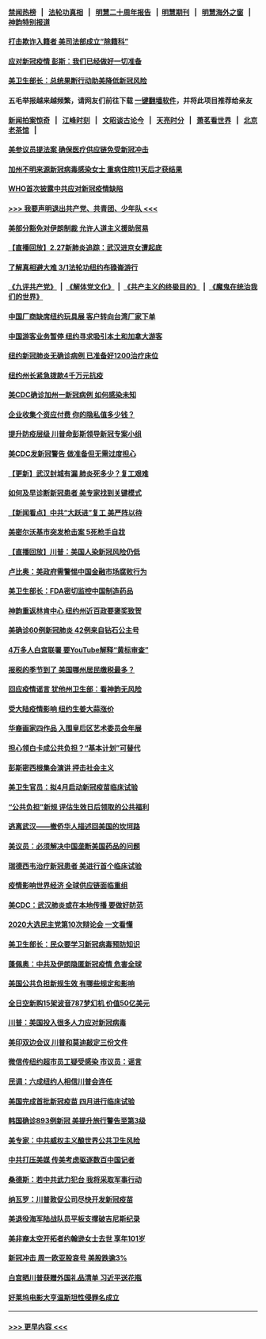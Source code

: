 #### [禁闻热榜](热点新闻.md?=0)  &nbsp;&nbsp;|&nbsp;&nbsp; [法轮功真相](https://github.com/gfw-breaker/truth/blob/master/README.md?=0) &nbsp;&nbsp;|&nbsp;&nbsp; [明慧二十周年报告](https://github.com/gfw-breaker/mh-reports/blob/master/README.md?=0) &nbsp;&nbsp;|&nbsp;&nbsp;[明慧期刊](https://github.com/gfw-breaker/mh-qikan) &nbsp;&nbsp;|&nbsp;&nbsp; [明慧海外之窗](https://github.com/gfw-breaker/mh-news/blob/master/README.md?=0) &nbsp;&nbsp;|&nbsp;&nbsp; [神韵特别报道](https://github.com/gfw-breaker/mh-news/blob/master/shenyun.md?=0)
#### [打击欺诈入籍者 美司法部成立“除籍科”](../pages/nsc412/n11901364.md?t=02280631) 
#### [应对新冠疫情 彭斯：我们已经做好一切准备](../pages/nsc412/n11901268.md?t=02280631) 
#### [美卫生部长：总统果断行动助美降低新冠风险](../pages/nsc412/n11900906.md?t=02280631) 
#### 五毛举报越来越频繁，请网友们前往下载 [一键翻墙软件](https://github.com/gfw-breaker/ssr-accounts)，并将此项目推荐给亲友
#### [新闻拍案惊奇](https://github.com/gfw-breaker/banned-news/blob/master/pages/link4.md) &nbsp;&nbsp;|&nbsp;&nbsp; [江峰时刻](https://github.com/gfw-breaker/banned-news/blob/master/pages/link4.md) &nbsp;&nbsp;|&nbsp;&nbsp; [文昭谈古论今](https://github.com/gfw-breaker/banned-news/blob/master/pages/link4.md) &nbsp;&nbsp;|&nbsp;&nbsp; [天亮时分](https://github.com/gfw-breaker/banned-news/blob/master/pages/link4.md) &nbsp;&nbsp;|&nbsp;&nbsp; [萧茗看世界](https://github.com/gfw-breaker/banned-news/blob/master/pages/link4.md) &nbsp;&nbsp;|&nbsp;&nbsp; [北京老茶馆](https://github.com/gfw-breaker/banned-news/blob/master/pages/link4.md) &nbsp;&nbsp;|&nbsp;&nbsp; 
#### [美参议员提法案 确保医疗供应链免受新冠冲击](../pages/nsc412/n11901144.md?t=02280631) 
#### [加州不明来源新冠病毒感染女士 重病住院11天后才获结果](../pages/nsc412/n11901246.md?t=02280631) 
#### [WHO首次披露中共应对新冠疫情缺陷](../pages/nsc412/n11900978.md?t=02280631) 
#### [>>> 我要声明退出共产党、共青团、少年队 <<<](https://github.com/begood0513/goodnews/blob/master/quit/letter.md) 
#### [美部分豁免对伊朗制裁 允许人道主义援助贸易](../pages/nsc412/n11900859.md?t=02280631) 
#### [【直播回放】2.27新肺炎追踪：武汉进京女遭起底](../pages/nsc412/n11900415.md?t=02280631) 
#### [了解真相避大难  3/1法轮功纽约布碌崙游行](../pages/nsc412/n11899501.md?t=02280631) 
#### [《九评共产党》](https://github.com/begood0513/9ping.md/blob/master/README.md) &nbsp;|&nbsp; [《解体党文化》](../../../../jtdwh.md/blob/master/README.md)  &nbsp;|&nbsp; [《共产主义的终极目的》](../../../../gczydzjmd.md/blob/master/README.md) &nbsp;|&nbsp; [《魔鬼在统治我们的世界》](../../../../mgztzwmdsj.md/blob/master/README.md) 
#### [中国厂商缺席纽约玩具展  客户转向台湾厂家下单](../pages/nsc412/n11899505.md?t=02280631) 
#### [中国游客业务暂停  纽约寻求吸引本土和加拿大游客](../pages/nsc412/n11899492.md?t=02280631) 
#### [纽约新冠肺炎无确诊病例  已准备好1200治疗床位](../pages/nsc412/n11899474.md?t=02280631) 
#### [纽约州长紧急拨款4千万元抗疫](../pages/nsc412/n11899477.md?t=02280631) 
#### [美CDC确诊加州一新冠病例 如何感染未知](../pages/nsc412/n11899165.md?t=02280631) 
#### [企业收集个资应付费 你的隐私值多少钱？](../pages/nsc412/n11898097.md?t=02280631) 
#### [提升防疫层级 川普命彭斯领导新冠专案小组](../pages/nsc412/n11898934.md?t=02280631) 
#### [美CDC发新冠警告 做准备但无需过度担心](../pages/nsc412/n11898923.md?t=02280631) 
#### [【更新】武汉封城有漏 肺炎死多少？复工艰难](../pages/nsc412/n11890652.md?t=02280631) 
#### [如何及早诊断新冠患者 美专家找到关键模式](../pages/nsc412/n11898626.md?t=02280631) 
#### [【新闻看点】中共“大跃进”复工 美严阵以待](../pages/nsc412/n11898221.md?t=02280631) 
#### [美密尔沃基市突发枪击案 5死枪手自戕](../pages/nsc412/n11898687.md?t=02280631) 
#### [【直播回放】川普：美国人染新冠风险仍低](../pages/nsc412/n11898088.md?t=02280631) 
#### [卢比奥：美政府需警惕中国金融市场腐败行为](../pages/nsc412/n11898327.md?t=02280631) 
#### [美卫生部长：FDA密切监控中国制造药品](../pages/nsc412/n11898231.md?t=02280631) 
#### [神韵重返林肯中心 纽约州近百政要褒奖致贺](../pages/nsc412/n11893366.md?t=02280631) 
#### [美确诊60例新冠肺炎 42例来自钻石公主号](../pages/nsc412/n11898098.md?t=02280631) 
#### [4万多人白宫联署 要YouTube解释“黄标审查”](../pages/nsc412/n11897803.md?t=02280631) 
#### [报税的季节到了 美国哪州居民缴税最多？](../pages/nsc412/n11897626.md?t=02280631) 
#### [回应疫情谣言 犹他州卫生部：看神韵无风险](../pages/nsc412/n11896078.md?t=02280631) 
#### [受大陆疫情影响  纽约生姜大蒜涨价](../pages/nsc412/n11896485.md?t=02280631) 
#### [华裔画家四作品  入围皇后区艺术委员会年展](../pages/nsc412/n11896497.md?t=02280631) 
#### [担心领白卡成公共负担？“基本计划”可替代](../pages/nsc412/n11896478.md?t=02280631) 
#### [彭斯密西根集会演讲 抨击社会主义](../pages/nsc412/n11896543.md?t=02280631) 
#### [美卫生官员：拟4月启动新冠疫苗临床试验](../pages/nsc412/n11896357.md?t=02280631) 
#### [“公共负担”新规  评估生效日后领取的公共福利](../pages/nsc412/n11893847.md?t=02280631) 
#### [逃离武汉——撤侨华人描述回美国的坎坷路](../pages/nsc412/n11895897.md?t=02280631) 
#### [美议员：必须解决中国垄断美国药品的问题](../pages/nsc412/n11895991.md?t=02280631) 
#### [瑞德西韦治疗新冠患者 美进行首个临床试验](../pages/nsc412/n11895845.md?t=02280631) 
#### [疫情影响世界经济 全球供应链面临重组](../pages/nsc412/n11895634.md?t=02280631) 
#### [美CDC：武汉肺炎或在本地传播 要做好防范](../pages/nsc412/n11895597.md?t=02280631) 
#### [2020大选民主党第10次辩论会 一文看懂](../pages/nsc412/n11895486.md?t=02280631) 
#### [美卫生部长：民众要学习新冠病毒预防知识](../pages/nsc412/n11895308.md?t=02280631) 
#### [蓬佩奥：中共及伊朗隐匿新冠疫情 危害全球](../pages/nsc412/n11895492.md?t=02280631) 
#### [美国公共负担新规生效 有哪些规定和影响](../pages/nsc412/n11893866.md?t=02280631) 
#### [全日空新购15架波音787梦幻机 价值50亿美元](../pages/nsc412/n11895154.md?t=02280631) 
#### [川普：美国投入很多人力应对新冠病毒](../pages/nsc412/n11894977.md?t=02280631) 
#### [美印双边会议 川普和莫迪敲定三份文件](../pages/nsc412/n11894247.md?t=02280631) 
#### [微信传纽约超市员工疑受感染  市议员：谣言](../pages/nsc412/n11893861.md?t=02280631) 
#### [民调：六成纽约人相信川普会连任](../pages/nsc412/n11893884.md?t=02280631) 
#### [美国完成首批新冠疫苗 四月进行临床试验](../pages/nsc412/n11893526.md?t=02280631) 
#### [韩国确诊893例新冠 美提升旅行警告至第3级](../pages/nsc412/n11893662.md?t=02280631) 
#### [美专家：中共威权主义酿世界公共卫生风险](../pages/nsc412/n11893474.md?t=02280631) 
#### [中共打压美媒 传美考虑驱逐数百中国记者](../pages/nsc412/n11893178.md?t=02280631) 
#### [桑德斯：若中共武力犯台 我将采取军事行动](../pages/nsc412/n11893282.md?t=02280631) 
#### [纳瓦罗：川普敦促公司尽快开发新冠疫苗](../pages/nsc412/n11893211.md?t=02280631) 
#### [美退役海军陆战队员平板支撑破吉尼斯纪录](../pages/nsc412/n11893022.md?t=02280631) 
#### [美非裔太空开拓者约翰逊女士去世 享年101岁](../pages/nsc412/n11892917.md?t=02280631) 
#### [新冠冲击 周一欧亚股哀号 美股跌逾3%](../pages/nsc412/n11892648.md?t=02280631) 
#### [白宫晒川普获赠外国礼品清单 习近平送花瓶](../pages/nsc412/n11892985.md?t=02280631) 
#### [好莱坞电影大亨温斯坦性侵罪名成立](../pages/nsc412/n11892907.md?t=02280631) 

----
#### [ >>> 更早内容 <<< ](../indexes/nsc412-earlier.md)
